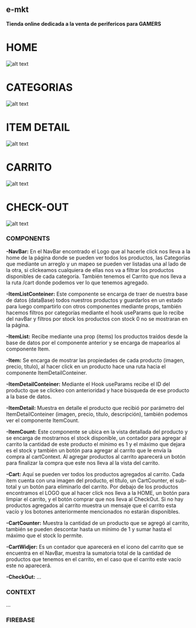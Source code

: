## e-mkt ##

**Tienda online dedicada a la venta de perifericos para GAMERS**

# HOME
![alt text](https://github.com/aguescribano87/e-mkt/blob/44c0e54b1a91da4ccc7b2e4c97cb9c2863eec861/src/img/Home.gif)

# CATEGORIAS
![alt text](https://github.com/aguescribano87/e-mkt/blob/eaf7204ce6a8f4ba550e73ca6415338456c6cbe8/src/img/Categorias.gif)

# ITEM DETAIL
![alt text](https://github.com/aguescribano87/e-mkt/blob/eaf7204ce6a8f4ba550e73ca6415338456c6cbe8/src/img/Item%20Detail.gif)

# CARRITO
![alt text](https://github.com/aguescribano87/e-mkt/blob/eaf7204ce6a8f4ba550e73ca6415338456c6cbe8/src/img/Carrito.gif)

# CHECK-OUT
![alt text](https://github.com/aguescribano87/e-mkt/blob/eaf7204ce6a8f4ba550e73ca6415338456c6cbe8/src/img/Check-out.gif)


### COMPONENTS ###

**-NavBar:** En el NavBar encontrado el Logo que al hacerle click nos lleva a la home de la página donde se pueden ver todos los productos, las Categorías que mediante un arreglo y un mapeo se pueden ver listadas una al lado de la otra, si clickeamos cualquiera de ellas nos va a filtrar los productos disponibles de cada categoría. También tenemos el Carrito que nos lleva a la ruta /cart donde podemos ver lo que tenemos agregado.

**-ItemListConteiner:** Este componente se encarga de traer de nuestra base de datos (dataBase) todos nuestros productos y guardarlos en un estado para luego compartirlo con otros componentes mediante props, también hacemos filtros por categorías mediante el hook useParams que lo recibe del navBar y filtros por stock los productos con stock 0 no se mostraran en la página.

**-ItemList:** Recibe mediante una prop (items) los productos traídos desde la base de datos por el componente anterior y se encarga de mapearlos al componente Item.

**-Item:** Se encarga de mostrar las propiedades de cada producto (imagen, precio, título), al hacer click en un producto hace una ruta hacia el componente ItemDetailConteiner.

**-ItemDetailConteiner:** Mediante el Hook useParams recibe el ID del producto que se clickeo con anterioridad y hace búsqueda de ese producto a la base de datos.

**-ItemDetail:** Muestra en detalle el producto que recibió por parámetro del ItemDetailConteiner (imagen, precio, título, descripción), también podemos ver el componente ItemCount.

**-ItemCount:** Este componente se ubica en la vista detallada del producto y se encarga de mostrarnos el stock disponible, un contador para agregar al carrito la cantidad de este producto el mínimo es 1 y el máximo que dejara es el stock y también un botón para agregar al carrito que le envía la compra al cartContext. Al agregar productos al carrito aparecerá un botón para finalizar la compra que este nos lleva al la vista del carrito.

**-Cart:** Aquí se pueden ver todos los productos agregados al carrito. Cada item cuenta con una imagen del producto, el título, un CartCounter, el sub-total y un botón para eliminarlo del carrito. Por debajo de los productos encontramos el LOGO que al hacer click nos lleva a la HOME, un botón para limpiar el carrito, y el botón comprar que nos lleva al CheckOut. Si no hay productos agregados al carrito muestra un mensaje que el carrito esta vacío y los botones anteriormente mencionados no estarán disponibles.

**-CartCounter:** Muestra la cantidad de un producto que se agregó al carrito, también se pueden descontar hasta un mínimo de 1 y sumar hasta el máximo que el stock lo permite.

**-CartWidjer:** Es un contador que aparecerá en el icono del carrito que se encuentra en el NavBar, muestra la sumatoria total de la cantidad de productos que tenemos en el carrito, en el caso que el carrito este vacío este no aparecerá.

**-CheckOut:** ...

### CONTEXT ###

...

### FIREBASE ###
